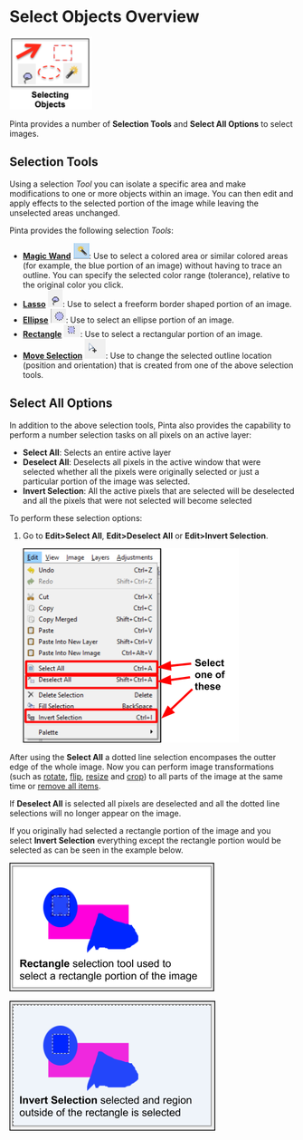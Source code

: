 # Select Objects Overview

![select icon](img/selectingobjectsicon.png)

Pinta provides a number of **Selection Tools** and **Select All Options** to select images.

## Selection Tools

Using a selection *Tool* you can isolate a specific area and make modifications to one or more objects within an image. You can then edit and apply effects to the selected portion of the image while leaving the unselected areas unchanged. 

Pinta provides the following selection *Tools*:

  - [**Magic Wand**](wand.md) ![wand](img/wandpic.png): Use to select a colored area or similar colored areas (for example, the blue portion of an image) without having to trace an outline. You can specify the selected color range (tolerance), relative to the original color you click.
  - [**Lasso**](lasso.md) ![lasso](img/lasso.png):  Use to select a freeform border shaped portion of an image.
  - [**Ellipse**](ellipse.md) ![ellipse](img/ellipse.png):  Use to select an ellipse portion of an image.
  - [**Rectangle**](rectangle.md) ![rectangle](img/rectangleselect.png): Use to select a rectangular portion of an image.
  - [**Move Selection**](select_location.md) ![move](img/moveselection.png): Use to change the selected outline location (position and orientation) that is created from one of the above selection tools.

## Select All Options

In addition to the above selection tools, Pinta also provides the capability to perform a number selection tasks on all pixels on an active layer:

   - **Select All**: Selects an entire active layer
   - **Deselect All**: Deselects all pixels in the active window that were selected whether all the pixels were originally selected or just a particular portion of the image was selected. 
   - **Invert Selection**: All the active pixels that are selected will be deselected and all the pixels that were not selected will become selected  

To perform these selection options:

1.  Go to **Edit>Select All**, **Edit>Deselect All** or **Edit>Invert Selection**.  

     ![Select All Commands](img/selectall.png)

  After using the  **Select All** a dotted line selection encompases the outter edge of the whole image. Now you can perform image transformations (such as [rotate](rotate.md), [flip](flip.md), [resize](resize.md) and [crop](crop.md)) to all parts of the image at the same time or [remove all items](remove_items.md).
  
  If **Deselect All** is selected all pixels are deselected and all the dotted line selections will no longer appear on the image. 

  If you originally had selected a rectangle portion of the image and you select **Invert Selection** everything except the rectangle portion would be selected as can be seen in the example below.   

  ![Before invert](img/invertbefore.png)

  ![After invert](img/invertafter.png)

